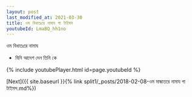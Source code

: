 ```yaml
---
layout: post
last_modified_at: 2021-03-30
title: ওম বিধাতঃরে নামায গা টাইমস
youtubeId: LmaBQ_hh1no
---
```

 
 
 ওম বিধাতঃরে নামায  
 
 -  যিনি আদেশ দেন তিনি কে 
 
  
 
  
 
 
 
 
 
 


{% include youtubePlayer.html id=page.youtubeId %}
 
[Next]({{ site.baseurl }}{% link  split1/_posts/2018-02-08-ওম মান্ধাতরে নামায গা টাইমস.md%})
 
